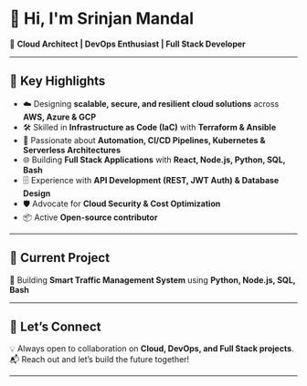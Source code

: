 # 👋 Hi, I'm Srinjan Mandal  

🚀 **Cloud Architect | DevOps Enthusiast | Full Stack Developer**  

---

## 🔑 Key Highlights  
- ☁️ Designing **scalable, secure, and resilient cloud solutions** across **AWS, Azure & GCP**  
- 🛠️ Skilled in **Infrastructure as Code (IaC)** with **Terraform & Ansible**  
- 🔄 Passionate about **Automation, CI/CD Pipelines, Kubernetes & Serverless Architectures**  
- 🌐 Building **Full Stack Applications** with **React, Node.js, Python, SQL, Bash**  
- 🗄️ Experience with **API Development (REST, JWT Auth) & Database Design**  
- 🛡️ Advocate for **Cloud Security & Cost Optimization**  
- 📦 Active **Open-source contributor**  

---

## 📍 Current Project  
🚦 Building **Smart Traffic Management System** using **Python, Node.js, SQL, Bash**  

---

## 🤝 Let’s Connect  
💡 Always open to collaboration on **Cloud, DevOps, and Full Stack projects**.  
📬 Reach out and let’s build the future together!  

---

<!---
SrinjanMandal/SrinjanMandal is a ✨ special ✨ repository because its `README.md` (this file) appears on your GitHub profile.
You can click the Preview link to take a look at your changes.
--->
